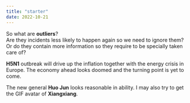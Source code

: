```yaml
---
title: "starter"
date: 2022-10-21
---
```

So what are **outliers**?  
Are they incidents less likely to happen again so we need to ignore them?  
Or do they contain more information so they require to be specially taken care of?

**H5N1** outbreak will drive up the inflation together with the energy crisis in Europe. The economy ahead looks doomed and the turning point is yet to come.

The new general **Huo Jun** looks reasonable in ability. I may also try to get the GIF avatar of **Xiangxiang**.
